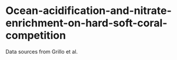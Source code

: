 # Ocean-acidification-and-nitrate-enrichment-on-hard-soft-coral-competition

Data sources from Grillo et al. 
